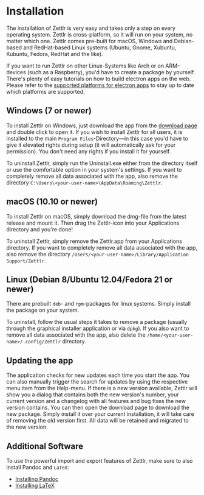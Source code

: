 # Installation

The installation of Zettlr is very easy and takes only a step on every operating system. Zettlr is cross-platform, so it will run on your system, no matter which one. Zettlr comes pre-built for macOS, Windows and Debian-based and RedHat-based Linux systems (Ubuntu, Gnome, Xubuntu, Kubuntu, Fedora, RedHat and the like).

If you want to run Zettlr on other Linux-Systems like Arch or on ARM-devices (such as a Raspberry), you'd have to create a package by yourself. There's plenty of easy tutorials on how to build electron apps on the web. Please refer to the [supported platforms for electron apps](https://github.com/electron/electron/blob/master/docs/tutorial/support.md) to stay up to date which platforms are supported.

## Windows (7 or newer)

To install Zettlr on Windows, just download the app from the [download page](https://www.zettlr.com/download) and double click to open it. If you wish to install Zettlr for all users, it is installed to the main `Program Files`-Directory—in this case you'd have to give it elevated rights during setup (it will automatically ask for your permission). You don't need any rights if you install it for yourself.

To uninstall Zettlr, simply run the Uninstall.exe either from the directory itself or use the comfortable option in your system's settings. If you want to completely remove all data associated with the app, also remove the directory `C:\Users\<your-user-name>\AppData\Roaming\Zettlr`.

## macOS (10.10 or newer)

To install Zettlr on macOS, simply download the dmg-file from the latest release and mount it. Then drag the Zettlr-icon into your Applications directory and you're done!

To uninstall Zettlr, simply remove the Zettlr.app from your Applications directory. If you want to completely remove all data associated with the app, also remove the directory `/Users/<your-user-name>/Library/Application Support/Zettlr`.

## Linux (Debian 8/Ubuntu 12.04/Fedora 21 or newer)

There are prebuilt `deb`- and `rpm`-packages for linux systems. Simply install the package on your system.

To uninstall, follow the usual steps it takes to remove a package (usually through the graphical installer application or via `dpkg`). If you also want to remove all data associated with the app, also delete the `/home/<your-user-name>/.config/Zettlr` directory.

## Updating the app

The application checks for new updates each time you start the app. You can also manually trigger the search for updates by using the respective menu item from the Help-menu. If there is a new version available, Zettlr will show you a dialog that contains both the new version's number, your current version and a changelog with all features and bug fixes the new version contains. You can then open the download page to download the new package. Simply install it over your current installation, it will take care of removing the old version first. All data will be retained and migrated to the new version.

## Additional Software

To use the powerful import and export features of Zettlr, make sure to also install Pandoc and `LaTeX`:

- [Installing Pandoc](install-pandoc.md)
- [Installing LaTeX](install-latex.md)